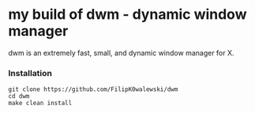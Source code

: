 # my build of dwm - dynamic window manager
dwm is an extremely fast, small, and dynamic window manager for X.

### Installation
```
git clone https://github.com/FilipK0walewski/dwm
cd dwm
make clean install
```
